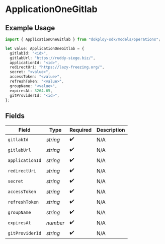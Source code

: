 # ApplicationOneGitlab

## Example Usage

```typescript
import { ApplicationOneGitlab } from "dokploy-sdk/models/operations";

let value: ApplicationOneGitlab = {
  gitlabId: "<id>",
  gitlabUrl: "https://ruddy-siege.biz/",
  applicationId: "<id>",
  redirectUri: "https://lazy-freezing.org/",
  secret: "<value>",
  accessToken: "<value>",
  refreshToken: "<value>",
  groupName: "<value>",
  expiresAt: 3264.65,
  gitProviderId: "<id>",
};
```

## Fields

| Field              | Type               | Required           | Description        |
| ------------------ | ------------------ | ------------------ | ------------------ |
| `gitlabId`         | *string*           | :heavy_check_mark: | N/A                |
| `gitlabUrl`        | *string*           | :heavy_check_mark: | N/A                |
| `applicationId`    | *string*           | :heavy_check_mark: | N/A                |
| `redirectUri`      | *string*           | :heavy_check_mark: | N/A                |
| `secret`           | *string*           | :heavy_check_mark: | N/A                |
| `accessToken`      | *string*           | :heavy_check_mark: | N/A                |
| `refreshToken`     | *string*           | :heavy_check_mark: | N/A                |
| `groupName`        | *string*           | :heavy_check_mark: | N/A                |
| `expiresAt`        | *number*           | :heavy_check_mark: | N/A                |
| `gitProviderId`    | *string*           | :heavy_check_mark: | N/A                |